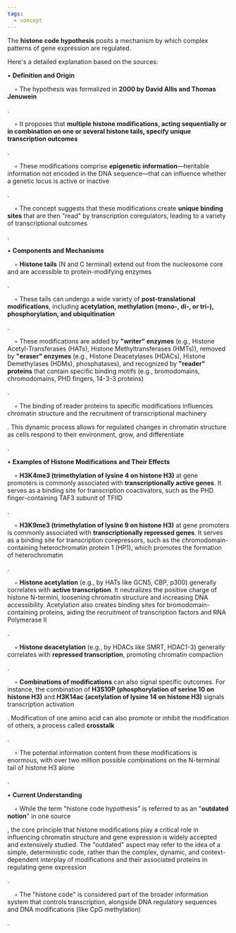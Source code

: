 ```yaml
---
tags:
  - concept
---
```

The **histone code hypothesis** posits a mechanism by which complex patterns of gene expression are regulated.

Here's a detailed explanation based on the sources:

• **Definition and Origin**

    ◦ The hypothesis was formalized in **2000 by David Allis and Thomas Jenuwein**

.

    ◦ It proposes that **multiple histone modifications, acting sequentially or in combination on one or several histone tails, specify unique transcription outcomes**

.

    ◦ These modifications comprise **epigenetic information**—heritable information not encoded in the DNA sequence—that can influence whether a genetic locus is active or inactive

.

    ◦ The concept suggests that these modifications create **unique binding sites** that are then "read" by transcription coregulators, leading to a variety of transcriptional outcomes

.

• **Components and Mechanisms**

    ◦ **Histone tails** (N and C terminal) extend out from the nucleosome core and are accessible to protein-modifying enzymes

.

    ◦ These tails can undergo a wide variety of **post-translational modifications**, including **acetylation, methylation (mono-, di-, or tri-), phosphorylation, and ubiquitination**

.

    ◦ These modifications are added by **"writer" enzymes** (e.g., Histone Acetyl-Transferases (HATs), Histone Methyltransferases (HMTs)), removed by **"eraser" enzymes** (e.g., Histone Deacetylases (HDACs), Histone Demethylases (HDMs), phosphatases), and recognized by **"reader" proteins** that contain specific binding motifs (e.g., bromodomains, chromodomains, PHD fingers, 14-3-3 proteins)

.

    ◦ The binding of reader proteins to specific modifications influences chromatin structure and the recruitment of transcriptional machinery

. This dynamic process allows for regulated changes in chromatin structure as cells respond to their environment, grow, and differentiate

.

• **Examples of Histone Modifications and Their Effects**

    ◦ **H3K4me3 (trimethylation of lysine 4 on histone H3)** at gene promoters is commonly associated with **transcriptionally active genes**. It serves as a binding site for transcription coactivators, such as the PHD finger-containing TAF3 subunit of TFIID

.

    ◦ **H3K9me3 (trimethylation of lysine 9 on histone H3)** at gene promoters is commonly associated with **transcriptionally repressed genes**. It serves as a binding site for transcription corepressors, such as the chromodomain-containing heterochromatin protein 1 (HP1), which promotes the formation of heterochromatin

.

    ◦ **Histone acetylation** (e.g., by HATs like GCN5, CBP, p300) generally correlates with **active transcription**. It neutralizes the positive charge of histone N-termini, loosening chromatin structure and increasing DNA accessibility. Acetylation also creates binding sites for bromodomain-containing proteins, aiding the recruitment of transcription factors and RNA Polymerase II

.

    ◦ **Histone deacetylation** (e.g., by HDACs like SMRT, HDAC1-3) generally correlates with **repressed transcription**, promoting chromatin compaction

.

    ◦ **Combinations of modifications** can also signal specific outcomes. For instance, the combination of **H3S10P (phosphorylation of serine 10 on histone H3)** and **H3K14ac (acetylation of lysine 14 on histone H3)** signals transcription activation

. Modification of one amino acid can also promote or inhibit the modification of others, a process called **crosstalk**

.

    ◦ The potential information content from these modifications is enormous, with over two million possible combinations on the N-terminal tail of histone H3 alone

.

• **Current Understanding**

    ◦ While the term "histone code hypothesis" is referred to as an "**outdated notion**" in one source

, the core principle that histone modifications play a critical role in influencing chromatin structure and gene expression is widely accepted and extensively studied. The "outdated" aspect may refer to the idea of a simple, deterministic code, rather than the complex, dynamic, and context-dependent interplay of modifications and their associated proteins in regulating gene expression

.

    ◦ The "histone code" is considered part of the broader information system that controls transcription, alongside DNA regulatory sequences and DNA modifications (like CpG methylation)

.
